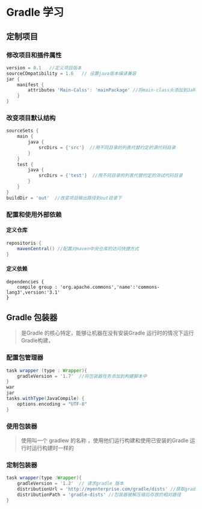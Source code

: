 # Gradle 学习



## 定制项目

### 修改项目和插件属性

```groovy
version = 0.1   //定义项目版本
sourceCOmpatibility = 1.6   // 设置java版本编译兼容
jar {
    manifest {
    	attributes 'Main-Calss': 'mainPackage' //将main-class头添加到JaR文件代码清单中
    }
}
```

### 改变项目默认结构

```groovy
sourceSets {
    main {
        java {
            srcDirs = {'src'}  //用不同目录的列表代替约定的源代码目录
        }
    }
    test {
        java {
            srcDirs = {'test'}  //用不同目录的列表代替约定的测试代码目录
        }
    }
}
buildDir = 'out'  //改变项目输出路径到out目录下
```

### 配置和使用外部依赖

#### 定义仓库

```groovy
repositoris {
	mavenCentral() //配置对maven中央仓库的访问快捷方式
}
```

#### 定义依赖

```grooovy
dependencies {
	compile group : 'org.apache.commons','name':'commons-lang3',version:'3.1'
}
```





## Gradle 包装器

> 是Gradle 的核心特定，能够让机器在没有安装Gradle 运行时的情况下运行Gradle构建，

### 配置包管理器

```groovy
task wrapper (type : Wrapper){
	gradleVersion = '1.7'  //将包装器任务添加到构建脚本中
}
war
jar
tasks.withType(JavaCompile) {
    options.encoding = "UTF-8"
}
```

### 使用包装器

> 使用叫一个 gradlew  的名称 ，使用他们运行构建和使用已安装的Gradle 运行时运行构建时一样的



### 定制包装器

```groovy
task wrapper(type :Wrapper){
	gradleVersion = '1.2'  // 请求gradle 版本
    distributionUrl = 'http://myenterprise.com/gradle/dists' //获取gradle 包装器的url
    distributionPath = 'gradle-dists' //包装器被解压缩后存放的相对路径
}
```

